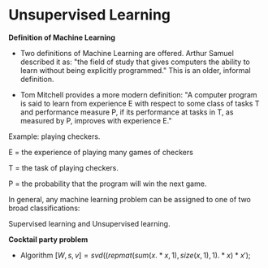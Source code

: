# Unsupervised Learning
**Definition of Machine Learning**

- Two definitions of Machine Learning are offered. Arthur Samuel described it as: "the field of study that gives computers the ability to learn without being explicitly programmed." This is an older, informal definition.

- Tom Mitchell provides a more modern definition: "A computer program is said to learn from experience E with respect to some class of tasks T and performance measure P, if its performance at tasks in T, as measured by P, improves with experience E."

Example: playing checkers.

E = the experience of playing many games of checkers

T = the task of playing checkers.

P = the probability that the program will win the next game.

In general, any machine learning problem can be assigned to one of two broad classifications:

Supervised learning and Unsupervised learning.

**Cocktail party problem**

- Algorithm
$[W,s,v]=svd((repmat(sum(x.*x,1),size(x,1),1).*x)*x');$



<!--stackedit_data:
eyJoaXN0b3J5IjpbLTgwOTg3NDQ1MSwxMzU1MDIxODg3XX0=
-->